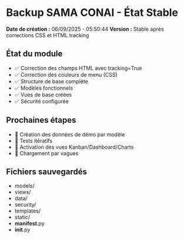 # Backup SAMA CONAI - État Stable

**Date de création :** 06/09/2025 - 05:50:44
**Version :** Stable après corrections CSS et HTML tracking

## État du module
- ✅ Correction des champs HTML avec tracking=True
- ✅ Correction des couleurs de menu (CSS)
- ✅ Structure de base complète
- ✅ Modèles fonctionnels
- ✅ Vues de base créées
- ✅ Sécurité configurée

## Prochaines étapes
- 🔄 Création des données de démo par modèle
- 🔄 Tests itératifs
- 🔄 Activation des vues Kanban/Dashboard/Charts
- 🔄 Chargement par vagues

## Fichiers sauvegardés
- models/
- views/
- data/
- security/
- templates/
- static/
- __manifest__.py
- __init__.py